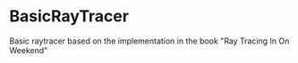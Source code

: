# BasicRayTracer
Basic raytracer based on the implementation in the book "Ray Tracing In On Weekend"
